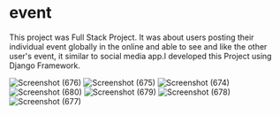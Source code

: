 # event
This project was Full Stack Project. It was about users posting their individual event globally in the online and able to see and like the other user's event, 
it similar to social media app.I developed this Project using Django Framework.

![Screenshot (676)](https://github.com/Mohamed-1810/event/assets/99018826/2d3a558b-6bdc-4c74-99a6-0befe04b2a82)
![Screenshot (675)](https://github.com/Mohamed-1810/event/assets/99018826/f7236403-80b6-4364-b173-d77d825db795)
![Screenshot (674)](https://github.com/Mohamed-1810/event/assets/99018826/614d0189-835f-4eb1-a610-71e2579dce2d)
![Screenshot (680)](https://github.com/Mohamed-1810/event/assets/99018826/5c39c973-e384-4240-8b75-436c9d75e5cc)
![Screenshot (679)](https://github.com/Mohamed-1810/event/assets/99018826/78befaf4-4fac-476e-beae-ad35d84552e5)
![Screenshot (678)](https://github.com/Mohamed-1810/event/assets/99018826/cd97f731-f212-4b87-bb2d-857af438eaad)
![Screenshot (677)](https://github.com/Mohamed-1810/event/assets/99018826/11efb2b3-d926-4e07-98d3-9d4def89e1b6)

